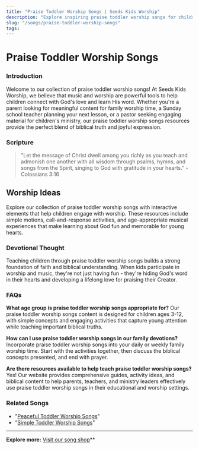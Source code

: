 ```yaml
---
title: "Praise Toddler Worship Songs | Seeds Kids Worship"
description: "Explore inspiring praise toddler worship songs for children's worship and faith development. Biblical music resources for families and ministry."
slug: "/songs/praise-toddler-worship-songs"
tags:
---
```


# Praise Toddler Worship Songs

### Introduction

Welcome to our collection of praise toddler worship songs! At Seeds Kids Worship, we believe that music and worship are powerful tools to help children connect with God's love and learn His word. Whether you're a parent looking for meaningful content for family worship time, a Sunday school teacher planning your next lesson, or a pastor seeking engaging material for children's ministry, our praise toddler worship songs resources provide the perfect blend of biblical truth and joyful expression.

### Scripture

> "Let the message of Christ dwell among you richly as you teach and admonish one another with all wisdom through psalms, hymns, and songs from the Spirit, singing to God with gratitude in your hearts." - Colossians 3:16

## Worship Ideas

Explore our collection of praise toddler worship songs with interactive elements that help children engage with worship. These resources include simple motions, call-and-response activities, and age-appropriate musical experiences that make learning about God fun and memorable for young hearts.

### Devotional Thought

Teaching children through praise toddler worship songs builds a strong foundation of faith and biblical understanding. When kids participate in worship and music, they're not just having fun - they're hiding God's word in their hearts and developing a lifelong love for praising their Creator.

### FAQs

**What age group is praise toddler worship songs appropriate for?**
Our praise toddler worship songs content is designed for children ages 3-12, with simple concepts and engaging activities that capture young attention while teaching important biblical truths.

**How can I use praise toddler worship songs in our family devotions?**
Incorporate praise toddler worship songs into your daily or weekly family worship time. Start with the activities together, then discuss the biblical concepts presented, and end with prayer.

**Are there resources available to help teach praise toddler worship songs?**
Yes! Our website provides comprehensive guides, activity ideas, and biblical content to help parents, teachers, and ministry leaders effectively use praise toddler worship songs in their educational and worship settings.

### Related Songs

- "[Peaceful Toddler Worship Songs](/songs/peaceful-toddler-worship-songs/)"
- "[Simple Toddler Worship Songs](/songs/simple-toddler-worship-songs/)"

---

**Explore more:** [Visit our song shop](https://seedskidsworship.com/shop)**

<!-- Schema Markup -->
<script type="application/ld+json">
{
  "@context": "https://schema.org",
  "@type": "MusicRecording",
  "name": "Praise Toddler Worship Songs",
  "byArtist": {
    "@type": "MusicGroup",
    "name": "Seeds Kids Worship"
  },
  "isFamilyFriendly": true,
  "url": "https://seedskidsworship.com/songs/praise-toddler-worship-songs/"
}
</script>